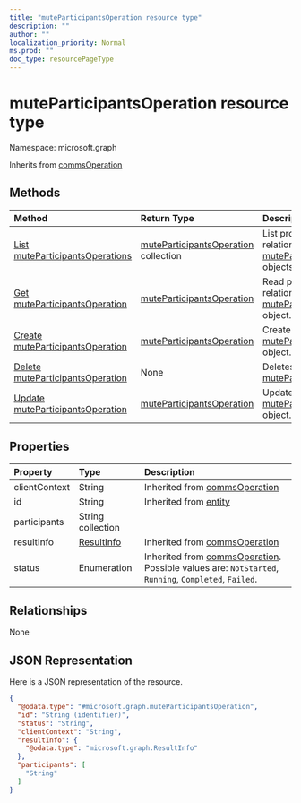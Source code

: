 ```yaml
---
title: "muteParticipantsOperation resource type"
description: ""
author: ""
localization_priority: Normal
ms.prod: ""
doc_type: resourcePageType
---
```


# muteParticipantsOperation resource type


Namespace: microsoft.graph




Inherits from [commsOperation](../resources/commsoperation.md)

## Methods
|Method|Return Type|Description|
|:---|:---|:---|
|[List muteParticipantsOperations](../api/muteparticipantsoperation-list.md)|[muteParticipantsOperation](../resources/muteparticipantsoperation.md) collection|List properties and relationships of the [muteParticipantsOperation](../resources/muteparticipantsoperation.md) objects.|
|[Get muteParticipantsOperation](../api/muteparticipantsoperation-get.md)|[muteParticipantsOperation](../resources/muteparticipantsoperation.md)|Read properties and relationships of the [muteParticipantsOperation](../resources/muteparticipantsoperation.md) object.|
|[Create muteParticipantsOperation](../api/muteparticipantsoperation-create.md)|[muteParticipantsOperation](../resources/muteparticipantsoperation.md)|Create a new [muteParticipantsOperation](../resources/muteparticipantsoperation.md) object.|
|[Delete muteParticipantsOperation](../api/muteparticipantsoperation-delete.md)|None|Deletes a [muteParticipantsOperation](../resources/muteparticipantsoperation.md).|
|[Update muteParticipantsOperation](../api/muteparticipantsoperation-update.md)|[muteParticipantsOperation](../resources/muteparticipantsoperation.md)|Update the properties of a [muteParticipantsOperation](../resources/muteparticipantsoperation.md) object.|

## Properties
|Property|Type|Description|
|:---|:---|:---|
|clientContext|String| Inherited from [commsOperation](../resources/commsoperation.md)|
|id|String| Inherited from [entity](../resources/entity.md)|
|participants|String collection||
|resultInfo|[ResultInfo](../resources/resultinfo.md)| Inherited from [commsOperation](../resources/commsoperation.md)|
|status|Enumeration| Inherited from [commsOperation](../resources/commsoperation.md). Possible values are: `NotStarted`, `Running`, `Completed`, `Failed`.|

## Relationships
None

## JSON Representation
Here is a JSON representation of the resource.
<!-- {
  "blockType": "resource",
  "keyProperty": "id",
  "@odata.type": "microsoft.graph.muteParticipantsOperation",
  "baseType": "microsoft.graph.commsOperation",
  "openType": true
}
-->
``` json
{
  "@odata.type": "#microsoft.graph.muteParticipantsOperation",
  "id": "String (identifier)",
  "status": "String",
  "clientContext": "String",
  "resultInfo": {
    "@odata.type": "microsoft.graph.ResultInfo"
  },
  "participants": [
    "String"
  ]
}
```

